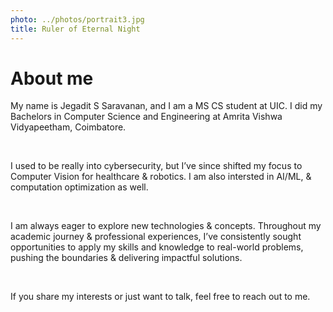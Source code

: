 ```yaml
---
photo: ../photos/portrait3.jpg
title: Ruler of Eternal Night
---
```

# About me
My name is Jegadit S Saravanan, and I am a MS CS student at UIC. I did my Bachelors in Computer Science and Engineering at Amrita Vishwa Vidyapeetham, Coimbatore.

</br>

I used to be really into cybersecurity, but I’ve since shifted my focus to Computer Vision for healthcare & robotics. I am also intersted in AI/ML, & computation optimization as well.

</br>

I am always eager to explore new technologies & concepts. Throughout my academic journey & professional experiences, I’ve consistently sought opportunities to apply my skills and knowledge to real-world problems, pushing the boundaries & delivering impactful solutions.

</br>

If you share my interests or just want to talk, feel free to reach out to me.